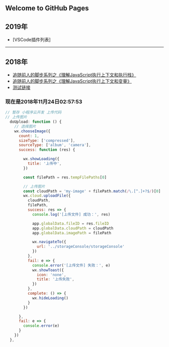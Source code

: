 ## Welcome to GitHub Pages
## 2019年
- [VSCode插件列表]
---
## 2018年
- [追随前人的脚步系列之《理解JavaScript执行上下文和执行栈》](https://github.com/coolpo/blog/issues/2)
- [追随前人的脚步系列之《理解JavaScript执行上下文和变量》](https://github.com/coolpo/blog/issues/3)
- [测试链接](https://github.com/coolpo/blog/blob/master/pages/notes01.md)

### 现在是2018年11月24日02:57:53

```JavaScript
// 暂存 小程序云开发 上传代码
// 上传图片
  doUpload: function () {
    // 选择图片
    wx.chooseImage({
      count: 1,
      sizeType: ['compressed'],
      sourceType: ['album', 'camera'],
      success: function (res) {

        wx.showLoading({
          title: '上传中',
        })

        const filePath = res.tempFilePaths[0]

        // 上传图片
        const cloudPath = 'my-image' + filePath.match(/\.[^.]+?$/)[0]
        wx.cloud.uploadFile({
          cloudPath,
          filePath,
          success: res => {
            console.log('[上传文件] 成功：', res)

            app.globalData.fileID = res.fileID
            app.globalData.cloudPath = cloudPath
            app.globalData.imagePath = filePath

            wx.navigateTo({
              url: '../storageConsole/storageConsole'
            })
          },
          fail: e => {
            console.error('[上传文件] 失败：', e)
            wx.showToast({
              icon: 'none',
              title: '上传失败',
            })
          },
          complete: () => {
            wx.hideLoading()
          }
        })

      },
      fail: e => {
        console.error(e)
      }
    })
  },
```
